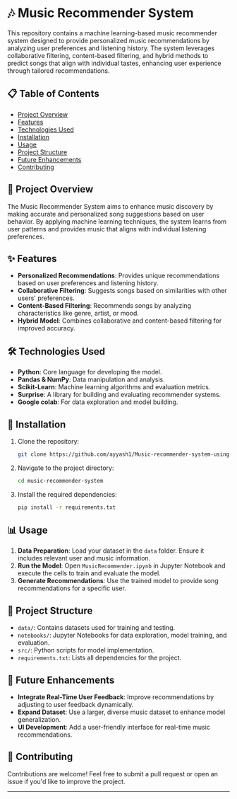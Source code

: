 
# 🎶 Music Recommender System

This repository contains a machine learning-based music recommender system designed to provide personalized music recommendations by analyzing user preferences and listening history. The system leverages collaborative filtering, content-based filtering, and hybrid methods to predict songs that align with individual tastes, enhancing user experience through tailored recommendations.

## 📋 Table of Contents
- [Project Overview](#project-overview)
- [Features](#features)
- [Technologies Used](#technologies-used)
- [Installation](#installation)
- [Usage](#usage)
- [Project Structure](#project-structure)
- [Future Enhancements](#future-enhancements)
- [Contributing](#contributing)

## 📘 Project Overview
The Music Recommender System aims to enhance music discovery by making accurate and personalized song suggestions based on user behavior. By applying machine learning techniques, the system learns from user patterns and provides music that aligns with individual listening preferences.

## ✨ Features
- **Personalized Recommendations**: Provides unique recommendations based on user preferences and listening history.
- **Collaborative Filtering**: Suggests songs based on similarities with other users' preferences.
- **Content-Based Filtering**: Recommends songs by analyzing characteristics like genre, artist, or mood.
- **Hybrid Model**: Combines collaborative and content-based filtering for improved accuracy.

## 🛠️ Technologies Used
- **Python**: Core language for developing the model.
- **Pandas & NumPy**: Data manipulation and analysis.
- **Scikit-Learn**: Machine learning algorithms and evaluation metrics.
- **Surprise**: A library for building and evaluating recommender systems.
- **Google colab**: For data exploration and model building.

## 🚀 Installation
1. Clone the repository:
    ```bash
    git clone https://github.com/ayyash1/Music-recommender-system-using-machine-learning.git
     ```
2. Navigate to the project directory:
    ```bash
    cd music-recommender-system
    ```
3. Install the required dependencies:
    ```bash
    pip install -r requirements.txt
    ```

## 📊 Usage
1. **Data Preparation**: Load your dataset in the `data` folder. Ensure it includes relevant user and music information.
2. **Run the Model**: Open `MusicRecommender.ipynb` in Jupyter Notebook and execute the cells to train and evaluate the model.
3. **Generate Recommendations**: Use the trained model to provide song recommendations for a specific user.

## 📂 Project Structure
- `data/`: Contains datasets used for training and testing.
- `notebooks/`: Jupyter Notebooks for data exploration, model training, and evaluation.
- `src/`: Python scripts for model implementation.
- `requirements.txt`: Lists all dependencies for the project.

## 🌱 Future Enhancements
- **Integrate Real-Time User Feedback**: Improve recommendations by adjusting to user feedback dynamically.
- **Expand Dataset**: Use a larger, diverse music dataset to enhance model generalization.
- **UI Development**: Add a user-friendly interface for real-time music recommendations.

## 🤝 Contributing
Contributions are welcome! Feel free to submit a pull request or open an issue if you'd like to improve the project.

---

